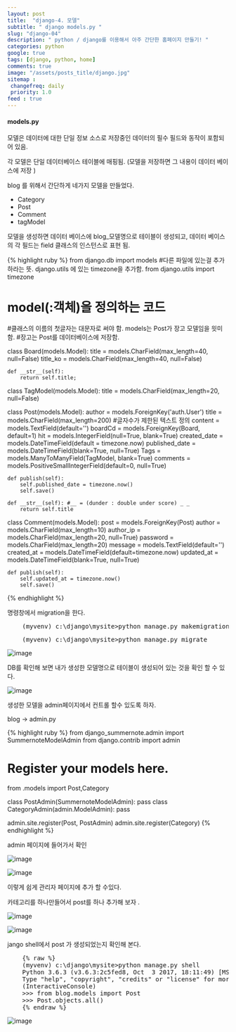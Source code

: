 ```yaml
---
layout: post
title:  "django-4. 모델"
subtitle: " django models.py "
slug: "django-04"
description: " python / django를 이용해서 아주 간단한 홈페이지 만들기! "
categories: python
google: true
tags: [django, python, home]
comments: true
image: "/assets/posts_title/django.jpg"
sitemap :
 changefreq: daily
 priority: 1.0
feed : true
---
```



#### models.py  

모델은 데이터에 대한 단일 정보 소스로 저장중인 데이터의 필수 필드와 동작이 포함되어 있음.

각 모델은 단일 데이터베이스 테이블에 매핑됨. (모델을 저장하면 그 내용이 데이터 베이스에 저장 )


blog 를 위해서 간단하게 네가지 모델을 만들었다.

- Category
- Post
- Comment
- tagModel

모델을 생성하면 데이터 베이스에 blog_모델명으로 테이블이 생성되고,
데이터 베이스의 각 필드는 field 클래스의 인스턴스로 표현 됨.

{% highlight ruby %}
 from django.db import models
#다른 파일에 있는걸 추가하라는 뜻. django.utils 에 있는 timezone을 추가함.
from django.utils import timezone  

# model(:객체)을 정의하는 코드
#클래스의 이름의 첫글자는 대문자로 써야 함. models는 Post가 장고 모델임을 읫미함.
#장고는 Post를 데이터베이스에 저장함.

class Board(models.Model):
	title = models.CharField(max_length=40, null=False)
	title_ko = models.CharField(max_length=40, null=False)

	def __str__(self):
		return self.title;

class TagModel(models.Model):
	title = models.CharField(max_length=20, null=False)

class Post(models.Model):
	author = models.ForeignKey('auth.User')
	title = models.CharField(max_length=200) #글자수가 제한된 텍스트 정의
	content = models.TextField(default='')
	boardCd = models.ForeignKey(Board, default=1)
	hit = models.IntegerField(null=True, blank=True)
	created_date = models.DateTimeField(default = timezone.now)
	published_date = models.DateTimeField(blank=True, null=True)
	Tags = models.ManyToManyField(TagModel, blank=True)
	comments = models.PositiveSmallIntegerField(default=0, null=True)

	def publish(self):
		self.published_date = timezone.now()
		self.save()

	def __str__(self): #__ = (dunder : double under score) _ _  
		return self.title

class Comment(models.Model):
	post = models.ForeignKey(Post)
	author = models.CharField(max_length=10)
	author_ip = models.CharField(max_length=20, null=True)
	password = models.CharField(max_length=20)
	message = models.TextField(default='')
	created_at = models.DateTimeField(default=timezone.now)
	updated_at = models.DateTimeField(blank=True, null=True)

	def publish(self):
		self.updated_at = timezone.now()
		self.save()
{% endhighlight %}

명령창에서 migration을 한다.
<pre>
	(myvenv) c:\django\mysite>python manage.py makemigrations
</pre>


<pre>
	(myvenv) c:\django\mysite>python manage.py migrate
</pre>

![image](/assets/posts_con/django/django_03002.png)

DB를 확인해 보면 내가 생성한 모델명으로 테이블이 생성되어 있는 것을 확인 할 수 있다.  

![image](/assets/posts_con/django/django_03003.png)


생성한 모델을 admin페이지에서 컨트롤 할수 있도록 하자.

blog ->  admin.py

{% highlight ruby %}
from django_summernote.admin import SummernoteModelAdmin
from django.contrib import admin
# Register your models here.
from .models import Post,Category

class PostAdmin(SummernoteModelAdmin):
	pass
class CategoryAdmin(admin.ModelAdmin):
	pass

admin.site.register(Post, PostAdmin)
admin.site.register(Category)
{% endhighlight %}


admin 페이지에 들어가서 확인

![image](/assets/posts_con/django/django_04001.png)

![image](/assets/posts_con/django/django_04002.png)

이렇게 쉽게 관리자 페이지에 추가 할 수있다.  

카테고리를 하나만들어서 post를 하나 추가해 보자 .

![image](/assets/posts_con/django/django_04003.png)

![image](/assets/posts_con/django/django_04004.png)


jango shell에서 post 가 생성되었는지 확인해 본다.  

<pre>
	{% raw %}
	(myvenv) c:\django\mysite>python manage.py shell
	Python 3.6.3 (v3.6.3:2c5fed8, Oct  3 2017, 18:11:49) [MSC v.1900 64 bit (AMD64)] on win32
	Type "help", "copyright", "credits" or "license" for more information.
	(InteractiveConsole)
	>>> from blog.models import Post
	>>> Post.objects.all()
	{% endraw %}
</pre>
 ![image](/assets/posts_con/django/django_04005.png)

